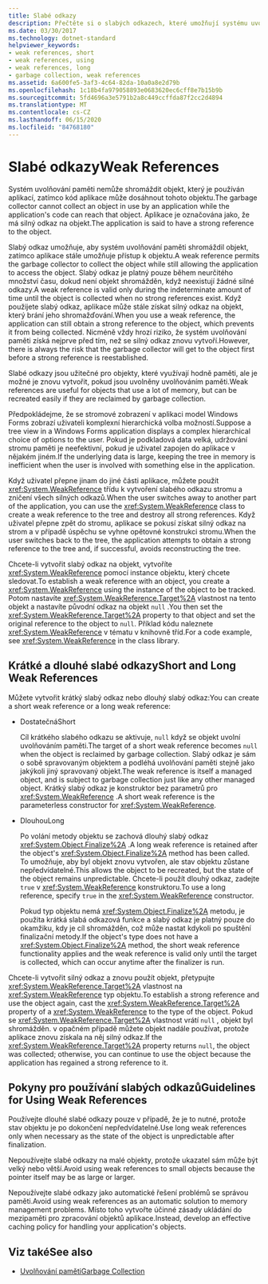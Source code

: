 ```yaml
---
title: Slabé odkazy
description: Přečtěte si o slabých odkazech, které umožňují systému uvolňování paměti .NET shromažďovat objekt, zatímco aplikace stále umožňuje přístup k objektu.
ms.date: 03/30/2017
ms.technology: dotnet-standard
helpviewer_keywords:
- weak references, short
- weak references, using
- weak references, long
- garbage collection, weak references
ms.assetid: 6a600fe5-3af3-4c64-82da-10a0a8e2d79b
ms.openlocfilehash: 1c18b4fa979058893e0683620ec6cff8e7b15b9b
ms.sourcegitcommit: 5fd4696a3e5791b2a8c449ccffda87f2cc2d4894
ms.translationtype: MT
ms.contentlocale: cs-CZ
ms.lasthandoff: 06/15/2020
ms.locfileid: "84768180"
---
```

# <a name="weak-references"></a><span data-ttu-id="cf186-103">Slabé odkazy</span><span class="sxs-lookup"><span data-stu-id="cf186-103">Weak References</span></span>
<span data-ttu-id="cf186-104">Systém uvolňování paměti nemůže shromáždit objekt, který je používán aplikací, zatímco kód aplikace může dosáhnout tohoto objektu.</span><span class="sxs-lookup"><span data-stu-id="cf186-104">The garbage collector cannot collect an object in use by an application while the application's code can reach that object.</span></span> <span data-ttu-id="cf186-105">Aplikace je označována jako, že má silný odkaz na objekt.</span><span class="sxs-lookup"><span data-stu-id="cf186-105">The application is said to have a strong reference to the object.</span></span>  
  
 <span data-ttu-id="cf186-106">Slabý odkaz umožňuje, aby systém uvolňování paměti shromáždil objekt, zatímco aplikace stále umožňuje přístup k objektu.</span><span class="sxs-lookup"><span data-stu-id="cf186-106">A weak reference permits the garbage collector to collect the object while still allowing the application to access the object.</span></span> <span data-ttu-id="cf186-107">Slabý odkaz je platný pouze během neurčitého množství času, dokud není objekt shromážděn, když neexistují žádné silné odkazy.</span><span class="sxs-lookup"><span data-stu-id="cf186-107">A weak reference is valid only during the indeterminate amount of time until the object is collected when no strong references exist.</span></span> <span data-ttu-id="cf186-108">Když použijete slabý odkaz, aplikace může stále získat silný odkaz na objekt, který brání jeho shromažďování.</span><span class="sxs-lookup"><span data-stu-id="cf186-108">When you use a weak reference, the application can still obtain a strong reference to the object, which prevents it from being collected.</span></span> <span data-ttu-id="cf186-109">Nicméně vždy hrozí riziko, že systém uvolňování paměti získá nejprve před tím, než se silný odkaz znovu vytvoří.</span><span class="sxs-lookup"><span data-stu-id="cf186-109">However, there is always the risk that the garbage collector will get to the object first before a strong reference is reestablished.</span></span>  
  
 <span data-ttu-id="cf186-110">Slabé odkazy jsou užitečné pro objekty, které využívají hodně paměti, ale je možné je znovu vytvořit, pokud jsou uvolněny uvolňováním paměti.</span><span class="sxs-lookup"><span data-stu-id="cf186-110">Weak references are useful for objects that use a lot of memory, but can be recreated easily if they are reclaimed by garbage collection.</span></span>  
  
 <span data-ttu-id="cf186-111">Předpokládejme, že se stromové zobrazení v aplikaci model Windows Forms zobrazí uživateli komplexní hierarchická volba možností.</span><span class="sxs-lookup"><span data-stu-id="cf186-111">Suppose a tree view in a Windows Forms application displays a complex hierarchical choice of options to the user.</span></span> <span data-ttu-id="cf186-112">Pokud je podkladová data velká, udržování stromu paměti je neefektivní, pokud je uživatel zapojen do aplikace v nějakém jiném.</span><span class="sxs-lookup"><span data-stu-id="cf186-112">If the underlying data is large, keeping the tree in memory is inefficient when the user is involved with something else in the application.</span></span>  
  
 <span data-ttu-id="cf186-113">Když uživatel přepne jinam do jiné části aplikace, můžete použít <xref:System.WeakReference> třídu k vytvoření slabého odkazu stromu a zničení všech silných odkazů.</span><span class="sxs-lookup"><span data-stu-id="cf186-113">When the user switches away to another part of the application, you can use the <xref:System.WeakReference> class to create a weak reference to the tree and destroy all strong references.</span></span> <span data-ttu-id="cf186-114">Když uživatel přepne zpět do stromu, aplikace se pokusí získat silný odkaz na strom a v případě úspěchu se vyhne opětovné konstrukci stromu.</span><span class="sxs-lookup"><span data-stu-id="cf186-114">When the user switches back to the tree, the application attempts to obtain a strong reference to the tree and, if successful, avoids reconstructing the tree.</span></span>  
  
 <span data-ttu-id="cf186-115">Chcete-li vytvořit slabý odkaz na objekt, vytvoříte <xref:System.WeakReference> pomocí instance objektu, který chcete sledovat.</span><span class="sxs-lookup"><span data-stu-id="cf186-115">To establish a weak reference with an object, you create a <xref:System.WeakReference> using the instance of the object to be tracked.</span></span> <span data-ttu-id="cf186-116">Potom nastavíte <xref:System.WeakReference.Target%2A> vlastnost na tento objekt a nastavíte původní odkaz na objekt `null` .</span><span class="sxs-lookup"><span data-stu-id="cf186-116">You then set the <xref:System.WeakReference.Target%2A> property to that object and set the original reference to the object to `null`.</span></span> <span data-ttu-id="cf186-117">Příklad kódu naleznete <xref:System.WeakReference> v tématu v knihovně tříd.</span><span class="sxs-lookup"><span data-stu-id="cf186-117">For a code example, see <xref:System.WeakReference> in the class library.</span></span>  
  
## <a name="short-and-long-weak-references"></a><span data-ttu-id="cf186-118">Krátké a dlouhé slabé odkazy</span><span class="sxs-lookup"><span data-stu-id="cf186-118">Short and Long Weak References</span></span>  
 <span data-ttu-id="cf186-119">Můžete vytvořit krátký slabý odkaz nebo dlouhý slabý odkaz:</span><span class="sxs-lookup"><span data-stu-id="cf186-119">You can create a short weak reference or a long weak reference:</span></span>  
  
- <span data-ttu-id="cf186-120">Dostatečná</span><span class="sxs-lookup"><span data-stu-id="cf186-120">Short</span></span>  
  
     <span data-ttu-id="cf186-121">Cíl krátkého slabého odkazu se aktivuje, `null` když se objekt uvolní uvolňováním paměti.</span><span class="sxs-lookup"><span data-stu-id="cf186-121">The target of a short weak reference becomes `null` when the object is reclaimed by garbage collection.</span></span> <span data-ttu-id="cf186-122">Slabý odkaz je sám o sobě spravovaným objektem a podléhá uvolňování paměti stejně jako jakýkoli jiný spravovaný objekt.</span><span class="sxs-lookup"><span data-stu-id="cf186-122">The weak reference is itself a managed object, and is subject to garbage collection just like any other managed object.</span></span>  <span data-ttu-id="cf186-123">Krátký slabý odkaz je konstruktor bez parametrů pro <xref:System.WeakReference> .</span><span class="sxs-lookup"><span data-stu-id="cf186-123">A short weak reference is the parameterless constructor for <xref:System.WeakReference>.</span></span>  
  
- <span data-ttu-id="cf186-124">Dlouhou</span><span class="sxs-lookup"><span data-stu-id="cf186-124">Long</span></span>  
  
     <span data-ttu-id="cf186-125">Po volání metody objektu se zachová dlouhý slabý odkaz <xref:System.Object.Finalize%2A> .</span><span class="sxs-lookup"><span data-stu-id="cf186-125">A long weak reference is retained after the object's <xref:System.Object.Finalize%2A> method has been called.</span></span> <span data-ttu-id="cf186-126">To umožňuje, aby byl objekt znovu vytvořen, ale stav objektu zůstane nepředvídatelné.</span><span class="sxs-lookup"><span data-stu-id="cf186-126">This allows the object to be recreated, but the state of the object remains unpredictable.</span></span> <span data-ttu-id="cf186-127">Chcete-li použít dlouhý odkaz, zadejte `true` v <xref:System.WeakReference> konstruktoru.</span><span class="sxs-lookup"><span data-stu-id="cf186-127">To use a long reference, specify `true` in the <xref:System.WeakReference> constructor.</span></span>  
  
     <span data-ttu-id="cf186-128">Pokud typ objektu nemá <xref:System.Object.Finalize%2A> metodu, je použita krátká slabá odkazová funkce a slabý odkaz je platný pouze do okamžiku, kdy je cíl shromážděn, což může nastat kdykoli po spuštění finalizační metody.</span><span class="sxs-lookup"><span data-stu-id="cf186-128">If the object's type does not have a <xref:System.Object.Finalize%2A> method, the short weak reference functionality applies and the weak reference is valid only until the target is collected, which can occur anytime after the finalizer is run.</span></span>  
  
 <span data-ttu-id="cf186-129">Chcete-li vytvořit silný odkaz a znovu použít objekt, přetypujte <xref:System.WeakReference.Target%2A> vlastnost na <xref:System.WeakReference> typ objektu.</span><span class="sxs-lookup"><span data-stu-id="cf186-129">To establish a strong reference and use the object again, cast the <xref:System.WeakReference.Target%2A> property of a <xref:System.WeakReference> to the type of the object.</span></span> <span data-ttu-id="cf186-130">Pokud se <xref:System.WeakReference.Target%2A> vlastnost vrátí `null` , objekt byl shromážděn. v opačném případě můžete objekt nadále používat, protože aplikace znovu získala na něj silný odkaz.</span><span class="sxs-lookup"><span data-stu-id="cf186-130">If the <xref:System.WeakReference.Target%2A> property returns `null`, the object was collected; otherwise, you can continue to use the object because the application has regained a strong reference to it.</span></span>  
  
## <a name="guidelines-for-using-weak-references"></a><span data-ttu-id="cf186-131">Pokyny pro používání slabých odkazů</span><span class="sxs-lookup"><span data-stu-id="cf186-131">Guidelines for Using Weak References</span></span>  
 <span data-ttu-id="cf186-132">Používejte dlouhé slabé odkazy pouze v případě, že je to nutné, protože stav objektu je po dokončení nepředvídatelné.</span><span class="sxs-lookup"><span data-stu-id="cf186-132">Use long weak references only when necessary as the state of the object is unpredictable after finalization.</span></span>  
  
 <span data-ttu-id="cf186-133">Nepoužívejte slabé odkazy na malé objekty, protože ukazatel sám může být velký nebo větší.</span><span class="sxs-lookup"><span data-stu-id="cf186-133">Avoid using weak references to small objects because the pointer itself may be as large or larger.</span></span>  
  
 <span data-ttu-id="cf186-134">Nepoužívejte slabé odkazy jako automatické řešení problémů se správou paměti.</span><span class="sxs-lookup"><span data-stu-id="cf186-134">Avoid using weak references as an automatic solution to memory management problems.</span></span> <span data-ttu-id="cf186-135">Místo toho vytvořte účinné zásady ukládání do mezipaměti pro zpracování objektů aplikace.</span><span class="sxs-lookup"><span data-stu-id="cf186-135">Instead, develop an effective caching policy for handling your application's objects.</span></span>  
  
## <a name="see-also"></a><span data-ttu-id="cf186-136">Viz také</span><span class="sxs-lookup"><span data-stu-id="cf186-136">See also</span></span>

- [<span data-ttu-id="cf186-137">Uvolňování paměti</span><span class="sxs-lookup"><span data-stu-id="cf186-137">Garbage Collection</span></span>](index.md)
